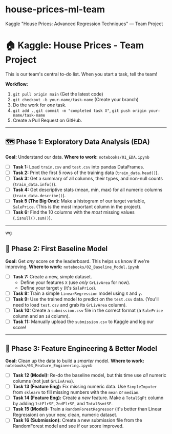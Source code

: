 # house-prices-ml-team
Kaggle "House Prices: Advanced Regression Techniques" — Team Project
# 🏠 Kaggle: House Prices - Team Project

This is our team's central to-do list. When you start a task, tell the team!

**Workflow:**
1.  `git pull origin main` (Get the latest code)
2.  `git checkout -b your-name/task-name` (Create your branch)
3.  Do the work for *one* task.
4.  `git add .`, `git commit -m "completed task X"`, `git push origin your-name/task-name`
5.  Create a Pull Request on GitHub.

---

## 🗺️ Phase 1: Exploratory Data Analysis (EDA)

**Goal:** Understand our data.
**Where to work:** `notebooks/01_EDA.ipynb`

* [ ] **Task 1:** Load `train.csv` and `test.csv` into pandas DataFrames.
* [ ] **Task 2:** Print the first 5 rows of the training data (`train_data.head()`).
* [ ] **Task 3:** Get a summary of all columns, their types, and non-null counts (`train_data.info()`).
* [ ] **Task 4:** Get descriptive stats (mean, min, max) for all numeric columns (`train_data.describe()`).
* [ ] **Task 5 (The Big One):** Make a histogram of our target variable, `SalePrice`. (This is the most important column in the project).
* [ ] **Task 6:** Find the 10 columns with the *most* missing values (`.isnull().sum()`).

---
wg 

## 🚀 Phase 2: First Baseline Model

**Goal:** Get *any* score on the leaderboard. This helps us know if we're improving.
**Where to work:** `notebooks/02_Baseline_Model.ipynb`

* [ ] **Task 7:** Create a new, simple dataset.
    * Define your features `X` (use *only* `GrLivArea` for now).
    * Define your target `y` (it's `SalePrice`).
* [ ] **Task 8:** Train a simple `LinearRegression` model using `X` and `y`.
* [ ] **Task 9:** Use the trained model to predict on the `test.csv` data. (You'll need to load `test.csv` and grab its `GrLivArea` column).
* [ ] **Task 10:** Create a `submission.csv` file in the correct format (a `SalePrice` column and an `Id` column).
* [ ] **Task 11:** Manually upload the `submission.csv` to Kaggle and log our score!

---

## 🧹 Phase 3: Feature Engineering & Better Model

**Goal:** Clean up the data to build a *smarter* model.
**Where to work:** `notebooks/03_Feature_Engineering.ipynb`

* [ ] **Task 12 (Model):** Re-do the baseline model, but this time use *all* numeric columns (not just `GrLivArea`).
* [ ] **Task 13 (Feature Eng):** Fix missing numeric data. Use `SimpleImputer` from `sklearn` to fill missing numbers with the `mean` or `median`.
* [ ] **Task 14 (Feature Eng):** Create a *new* feature. Make a `TotalSqFt` column by adding `1stFlrSF`, `2ndFlrSF`, and `TotalBsmtSF`.
* [ ] **Task 15 (Model):** Train a `RandomForestRegressor` (it's better than Linear Regression) on your new, clean, numeric dataset.
* [ ] **Task 16 (Submission):** Create a new submission file from the RandomForest model and see if our score improved.